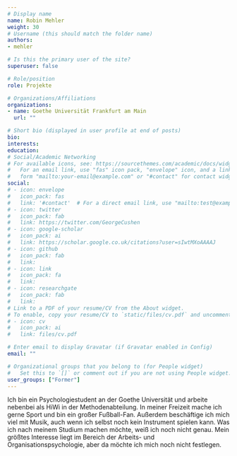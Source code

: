 ```yaml
---
# Display name
name: Robin Mehler
weight: 30
# Username (this should match the folder name)
authors:
- mehler

# Is this the primary user of the site?
superuser: false

# Role/position
role: Projekte

# Organizations/Affiliations
organizations:
- name: Goethe Universität Frankfurt am Main
  url: ""

# Short bio (displayed in user profile at end of posts)
bio:
interests:
education:
# Social/Academic Networking
# For available icons, see: https://sourcethemes.com/academic/docs/widgets/#icons
#   For an email link, use "fas" icon pack, "envelope" icon, and a link in the
#   form "mailto:your-email@example.com" or "#contact" for contact widget.
social:
# - icon: envelope
#   icon_pack: fas
#   link: '#contact'  # For a direct email link, use "mailto:test@example.org".
# - icon: twitter
#   icon_pack: fab
#   link: https://twitter.com/GeorgeCushen
# - icon: google-scholar
#   icon_pack: ai
#   link: https://scholar.google.co.uk/citations?user=sIwtMXoAAAAJ
# - icon: github
#   icon_pack: fab
#   link:
# - icon: link
#   icon_pack: fa
#   link:
# - icon: researchgate
#   icon_pack: fab
#   link:
# Link to a PDF of your resume/CV from the About widget.
# To enable, copy your resume/CV to `static/files/cv.pdf` and uncomment the lines below.
# - icon: cv
#   icon_pack: ai
#   link: files/cv.pdf

# Enter email to display Gravatar (if Gravatar enabled in Config)
email: ""

# Organizational groups that you belong to (for People widget)
#   Set this to `[]` or comment out if you are not using People widget.
user_groups: ["Former"]
---
```

Ich bin ein Psychologiestudent an der Goethe Universität und arbeite nebenbei als HiWi in der Methodenabteilung. In meiner Freizeit mache ich gerne Sport und bin ein großer Fußball-Fan. Außerdem beschäftige ich mich viel mit Musik, auch wenn ich selbst noch kein Instrument spielen kann. Was ich nach meinem Studium machen möchte, weiß ich noch nicht genau. Mein größtes Interesse liegt im Bereich der Arbeits- und Organisationspsychologie, aber da möchte ich mich noch nicht festlegen.
